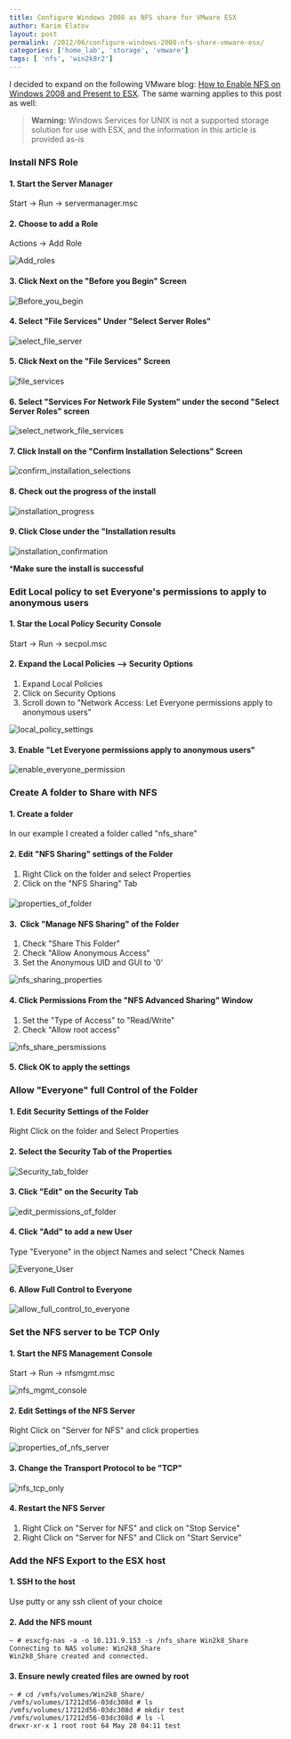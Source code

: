 ```yaml
---
title: Configure Windows 2008 as NFS share for VMware ESX
author: Karim Elatov
layout: post
permalink: /2012/06/configure-windows-2008-nfs-share-vmware-esx/
categories: ['home_lab', 'storage', 'vmware']
tags: [ 'nfs', 'win2k8r2']
---
```


I decided to expand on the following VMware blog: [How to Enable NFS on Windows 2008 and Present to ESX](http://blogs.vmware.com/kb/2011/05/how-to-enable-nfs-on-windows-2008-and-present-to-esx.html). The same warning applies to this post as well:

> **Warning:** Windows Services for UNIX is not a supported storage solution for use with ESX, and the information in this article is provided as-is

### Install NFS Role

#### 1. Start the Server Manager

Start -> Run -> servermanager.msc

#### 2. Choose to add a Role

Actions -> Add Role

![Add_roles](https://github.com/elatov/uploads/raw/master/2012/05/Add_roles.png)

#### 3. Click Next on the "Before you Begin" Screen

![Before_you_begin](https://github.com/elatov/uploads/raw/master/2012/05/Before_you_begin.png)

#### 4. Select "File Services" Under "Select Server Roles"

![select_file_server](https://github.com/elatov/uploads/raw/master/2012/05/select_file_server.png)

#### 5. Click Next on the "File Services" Screen

![file_services](https://github.com/elatov/uploads/raw/master/2012/05/file_services.png)

#### 6. Select "Services For Network File System" under the second "Select Server Roles" screen

![select_network_file_services](https://github.com/elatov/uploads/raw/master/2012/05/select_network_file_services.png)

#### 7. Click Install on the "Confirm Installation Selections" Screen

![confirm_installation_selections](https://github.com/elatov/uploads/raw/master/2012/05/confirm_installation_selections.png)

#### 8. Check out the progress of the install

![installation_progress](https://github.com/elatov/uploads/raw/master/2012/05/installation_progress.png)

#### 9. Click Close under the "Installation results

![installation_confirmation](https://github.com/elatov/uploads/raw/master/2012/05/installation_confirmation.png)

***Make sure the install is successful**

### Edit Local policy to set Everyone's permissions to apply to anonymous users

#### 1. Star the Local Policy Security Console

Start -> Run -> secpol.msc

#### 2. Expand the Local Policies –> Security Options

1.  Expand Local Policies
2.  Click on Security Options
3.  Scroll down to "Network Access: Let Everyone permissions apply to anonymous users"

![local_policy_settings](https://github.com/elatov/uploads/raw/master/2012/05/local_policy_settings.jpg)

#### 3. Enable "Let Everyone permissions apply to anonymous users"

![enable_everyone_permission](https://github.com/elatov/uploads/raw/master/2012/05/enable_everyone_permission.jpg)

### Create A folder to Share with NFS

#### 1. Create a folder

In our example I created a folder called "nfs_share"

#### 2. Edit "NFS Sharing" settings of the Folder

1.  Right Click on the folder and select Properties
2.  Click on the "NFS Sharing" Tab

####

![properties_of_folder](https://github.com/elatov/uploads/raw/master/2012/05/properties_of_folder.jpg)

#### 3.  Click "Manage NFS Sharing" of the Folder

1.  Check "Share This Folder"
2.  Check "Allow Anonymous Access"
3.  Set the Anonymous UID and GUI to '0'


![nfs_sharing_properties](https://github.com/elatov/uploads/raw/master/2012/05/nfs_sharing_properties.jpg)

#### 4. Click Permissions From the "NFS Advanced Sharing" Window

1.  Set the "Type of Access" to "Read/Write"
2.  Check "Allow root access"


![nfs_share_persmissions](https://github.com/elatov/uploads/raw/master/2012/05/nfs_share_persmissions.jpg)

#### 5. Click OK to apply the settings

### Allow "Everyone" full Control of the Folder

#### 1. Edit Security Settings of the Folder

Right Click on the folder and Select Properties

#### 2. Select the Security Tab of the Properties

![Security_tab_folder](https://github.com/elatov/uploads/raw/master/2012/05/Security_tab_folder.jpg)

#### 3. Click "Edit" on the Security Tab

![edit_permissions_of_folder](https://github.com/elatov/uploads/raw/master/2012/05/edit_permissions_of_folder.jpg)

#### 4. Click "Add" to add a new User

Type "Everyone" in the object Names and select "Check Names

![Everyone_User](https://github.com/elatov/uploads/raw/master/2012/05/Everyone_User.jpg)

#### 6. Allow Full Control to Everyone

![allow_full_control_to_everyone](https://github.com/elatov/uploads/raw/master/2012/05/allow_full_control_to_everyone.jpg)

### Set the NFS server to be TCP Only

#### 1. Start the NFS Management Console

Start -> Run -> nfsmgmt.msc

![nfs_mgmt_console](https://github.com/elatov/uploads/raw/master/2012/05/nfs_mgmt_console.jpg)

#### 2. Edit Settings of the NFS Server

Right Click on "Server for NFS" and click properties

![properties_of_nfs_server](https://github.com/elatov/uploads/raw/master/2012/05/properties_of_nfs_server.png)

#### 3. Change the Transport Protocol to be "TCP"

![nfs_tcp_only](https://github.com/elatov/uploads/raw/master/2012/05/nfs_tcp_only.jpg)

#### 4. Restart the NFS Server

1.  Right Click on "Server for NFS" and click on "Stop Service"
2.  Right Click on "Server for NFS" and Click on "Start Service"

### Add the NFS Export to the ESX host

#### 1. SSH to the host

Use putty or any ssh client of your choice

#### 2. Add the NFS mount


	~ # esxcfg-nas -a -o 10.131.9.153 -s /nfs_share Win2k8_Share
	Connecting to NAS volume: Win2k8_Share
	Win2k8_Share created and connected.


#### 3. Ensure newly created files are owned by root


	~ # cd /vmfs/volumes/Win2k8_Share/
	/vmfs/volumes/17212d56-03dc308d # ls
	/vmfs/volumes/17212d56-03dc308d # mkdir test
	/vmfs/volumes/17212d56-03dc308d # ls -l
	drwxr-xr-x 1 root root 64 May 28 04:11 test


